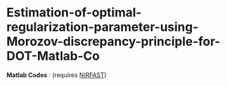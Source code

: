 # Estimation-of-optimal-regularization-parameter-using-Morozov-discrepancy-principle-for-DOT-Matlab-Co

**Matlab Codes** : (requires [NIRFAST](http://www.dartmouth.edu/~nir/nirfast/))
